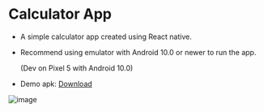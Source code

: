 # Calculator App

-   A simple calculator app created using React native.

-   Recommend using emulator with Android 10.0 or newer to run the app.

    (Dev on Pixel 5 with Android 10.0)

-   Demo apk: [Download](https://drive.google.com/drive/folders/1Qjn-KKO5dc3q8xnyNbAmqxuY4eVi1yq-?usp=sharing)

![image](https://user-images.githubusercontent.com/40727116/159121051-c65bc9ce-2f65-4a69-9179-37da43b7021d.png)
